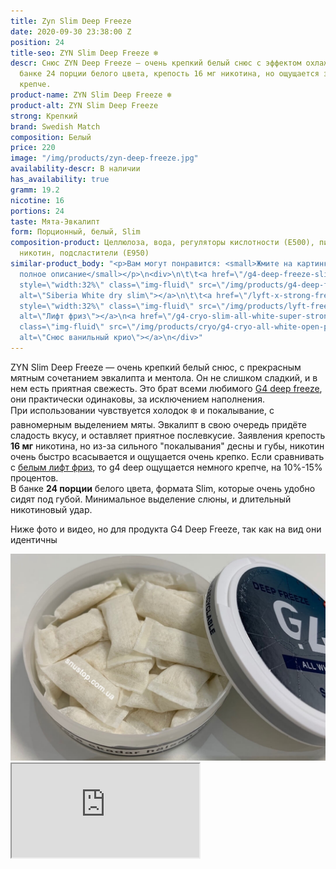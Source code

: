 ```yaml
---
title: Zyn Slim Deep Freeze
date: 2020-09-30 23:38:00 Z
position: 24
title-seo: ZYN Slim Deep Freeze ❄️
descr: Снюс ZYN Deep Freeze — очень крепкий белый снюс с эффектом охлаждения ❄️. В
  банке 24 порции белого цвета, крепость 16 мг никотина, но ощущается значительно
  крепче.
product-name: ZYN Slim Deep Freeze ❄️
product-alt: ZYN Slim Deep Freeze
strong: Крепкий
brand: Swedish Match
composition: Белый
price: 220
image: "/img/products/zyn-deep-freeze.jpg"
availability-descr: В наличии
has_availability: true
gramm: 19.2
nicotine: 16
portions: 24
taste: Мята-Эвкалипт
form: Порционный, белый, Slim
composition-product: Целлюлоза, вода, регуляторы кислотности (E500), пищевые ароматизаторы,
  никотин, подсластители (E950)
similar-product_body: "<p>Вам могут понравится: <small>Жмите на картинки и читайте
  полное описание</small></p>\n<div>\n\t\t<a href=\"/g4-deep-freeze-slim-all-white\"><img
  style=\"width:32%\" class=\"img-fluid\" src=\"/img/products/g4-deep-freeze.jpg\"
  alt=\"Siberia White dry slim\"></a>\n\t\t<a href=\"/lyft-x-strong-freeze-slim-white\"><img
  style=\"width:32%\" class=\"img-fluid\" src=\"/img/products/lyft-freeze/lyft-freeze-open.jpg\"
  alt=\"Лифт фриз\"></a>\n<a href=\"/g4-cryo-slim-all-white-super-strong\"><img style=\"width:32%\"
  class=\"img-fluid\" src=\"/img/products/cryo/g4-cryo-all-white-open-portion.jpg\"
  alt=\"Снюс ванильный крио\"></a>\n</div>"
---
```


ZYN Slim Deep Freeze — очень крепкий белый снюс, с прекрасным мятным сочетанием эвкалипта и ментола. Он не слишком сладкий, и в нем есть приятная свежесть. Это брат всеми любимого [G4 deep freeze](/g4-deep-freeze-slim-all-white), они практически одинаковы, за исключением наполнения.<br>
При использовании чувствуется холодок ❄️ и покалывание, с равномерным выделением мяты. Эвкалипт в свою очередь придёте сладость вкусу, и оставляет приятное послевкусие. Заявления крепость **16 мг** никотина, но из-за сильного "покалывания" десны и губы, никотин очень быстро всасывается и ощущается очень крепко. Если сравнивать с [белым лифт фриз](/lyft-x-strong-freeze-slim-white), то g4 deep ощущается немного крепче, на 10%-15% процентов.<br>
В банке **24 порции** белого цвета, формата Slim, которые очень удобно сидят под губой. Минимальное выделение слюны, и длительный никотиновый удар.

Ниже фото и видео, но для продукта G4 Deep Freeze, так как на вид они идентичны
<div class="popup-gallery d-flex mb-3">
	<a href="/img/products/deep/deep-freeze-open.jpg" title="Deep freeze очень похож на фриз, но ощущается еще крепче"><img class="img-fluid" src="/img/products/deep/deep-freeze-open.jpg" alt="g4 Deep freeze"></a>
</div>
<div class="embed-responsive embed-responsive-16by9 mb-3">
  <iframe class="embed-responsive-item" src="https://www.youtube.com/embed/LqKBitEt9BA" allowfullscreen></iframe>
</div>
